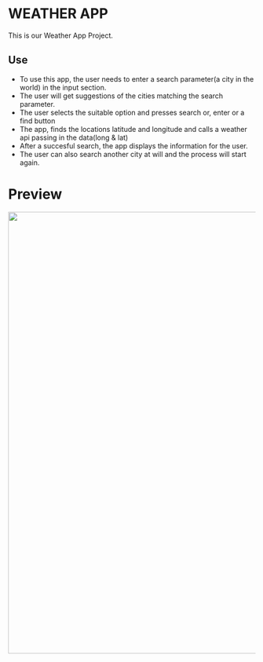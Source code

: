 # WEATHER APP
This is our Weather App Project.

## Use
- To use this app, the user needs to enter a search parameter(a city in the world) in the input section.
- The user will get suggestions of the cities matching the search parameter. 
- The user selects the suitable option and presses search or, enter or a find button
- The app, finds the locations latitude and longitude and calls a weather api passing in the data(long & lat)
- After a succesful search, the app displays the information for the user.
- The user can also search another city at will and the process will start again.

# Preview
<div align="center">
<a href="https://atril-ben-weather-app.netlify.app/"><img src="https://lh3.googleusercontent.com/fife/AAbDypDmS4kgcea2UeCE6mCohW9x9Uu3wG-WG18eaPeFZnuvdclqJcddBJRjH64gGRiWN70g4M_0lMzWZNN01CJRWoUKpr9p1TgUVI5_iB2gDOWZaK0vRFs_8tSyfHRP_Q0C41m6mWGDNAeA2K26-7ZKaY9VnoeIg0-wlkLlH9JzwRpWnJUKyRI-xPILJNMbNFeewOChWdad3r6sXJcsC_psPhTxhYey4kFdc-02pZkRqkbK6dma40VPisRAn-EyugXyBjdngbFd5dOJjxjtfXHLWGb9G0WO9rzMdA9GkEicnpqRNTRjZzeKn0Jq2qAflc8lDNWDiVCHXqT_Th4WkhLb2KteB5Plyqc5QyBXeEp92vJBjky00Bm16IV9rV6aJj1CPIAK7_atRdm4jQQGLy-42C8jhOVAbLAsAZ-G9xu7DNEKdpzQF_E-lYZs_Ksyg-HKeNu9jqycYw9ociEbmKHCkgbWo16pkKunlGgr8RawR2qZF55AIahQkDeRRbAk_aDWdF0pb7oavpFzhi3Fa1cd40c9SZf_qDBj4gRjgIn4w9rb5NHZhAg7YGr-VsV5pGPXNBshUOXstV2TKX3xFb1tmFFh-jObnLZJpgrJrOJQG1aS2ZXoZz3ZjZbEFghNmxAE_AdmyJTRqBv6ljWYLG--1YN7LR2yWGJXZZzcdruWUUWfsrsN5LH19derQeTLFdkqCgSeOLzsTwvnnLvXG7mJIKOcdqp_870ci3oq_Ikr2bs_fXG6z9mqwqiM6cP_QCyQ-JGjrQeit8o1gE0yW4WxWakxlDh-Es3lMfmDBhdg4kT6_vnUdAzto1mjGpcUW6sObpEqVdvCWqSEawephqliraHi1I7Dg-IKrs-leMauXjancTvy5zTSUoxMjIp9VqD281xz2oLAi9NyyyYr3OA4tT8BfK7vcDe55cgs6vYBF1dV2YW_RmkKTfOB6Ryp1RkBMIlVEpTFyX8t1uPrPy-889_Z7YZ4CobyQPBSYa461PhKv84o8ySB76do1io-0LIsw2rqbOcdTXIvsLZ2iZTwUjGwdLR1u--22N7gPsQ5ZrTX0dZGBS2uSOFbLJx3hU7MpQkMArcYf4y-TzijRoD4_Xp07MZrKTHNoftAfHVrA5Wx3-0ZA0yOfZl6O3QrZ8nfOb6aZ0TzCI5Vrea8ujWnMX6uiDCWvrOcw0B5cH8eOkkQLY-kwW_YS88eemRaZuvcC5TN6MCygDmVajImzVp7ZVWOCuoj5Cw6wTBdUyEv8EYkrH3lEV0JB7xuLbVSefcepU5BexZ5I2w4eJu4OD_lFeCL1D7ABn9DeqPTyvJDrGtKfnJ8YnzmbB1T4HNG0378k3DD1m0PycXlGB5FkbLxzMVyrF-b17pQLgpsnIiH2alxUIMcL2nB7JDKKqqkqycrd5BumGkytNqxqvfclsZI4-gPGWW3ZuQPOVFKgW6acEVUHWadPZpoPAyeA6Eq5dM-C0VJREhQWe3JiyJDhIqXWA=w1366-h617" width="900px"></a>
</div>
